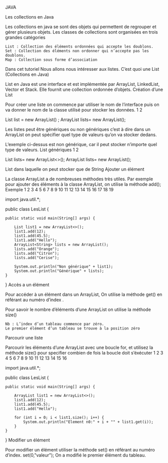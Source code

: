 JAVA 

Les collections en Java


Les collections en java se sont des objets qui permettent de regrouper et gérer plusieurs objets. Les classes de collections sont organisées en trois grandes catégories

    List : Collection des éléments ordonnées qui accepte les doublons.
    Set : Collection des éléments non ordonner qui n’accepte pas les doublons.
    Map : Collection sous forme d’association

Dans cet tutoriel Nous allons nous intéresser aux listes.
C’est quoi une List (Collections en Java)

List en Java est une interface et est implémentée par ArrayList, LinkedList, Vector et Stack. Elle fournit une collection ordonnée d’objets.
Création d’une List

Pour créer une liste on commence par utiliser le nom de l’interface puis on va donner le nom de la classe utilisé pour stocker les données.
1
2
	
List list = new ArrayList() ;
ArrayList lists= new ArrayList();

Les listes peut être génériques ou non génériques c’est à dire dans un ArrayList on peut spécifier quel type de valeurs qu’on va stocker dedans.

L’exemple ci-dessus est non générique, car il peut stocker n’importe quel type de valeurs.
List génériques
1
2
	
List<String> lists= new ArrayList<>();
ArrayList<String> lists= new ArrayList();

List dans laquelle on peut stocker que de String
Ajouter un élément

La classe ArrayList a de nombreuses méthodes très utiles. Par exemple pour ajouter des éléments à la classe ArrayList, on utilise la méthode add();
Exemple
1
2
3
4
5
6
7
8
9
10
11
12
13
14
15
16
17
18
19
	
import java.util.*;
 
public class LesList {
 
    public static void main(String[] args) {
 
        List list1 = new ArrayList<>();
        list1.add(12);
        list1.add(45.5);
        list1.add("Hello");     
        ArrayList<String> lists = new ArrayList();
        lists.add("Orange");
        lists.add("Citron");
        lists.add("Cerise");
 
        System.out.println("Non générique" + list1);
        System.out.println("Générique" + lists);
    }
}
Accès a un élément

Pour accéder à un élément dans un ArrayList, On utilise la méthode get() en référant au numéro d’index .

Pour savoir le nombre d’éléments d’une ArrayList on utilise la méthode size()

    Nb : L’index d’un tableau commence par zéro.
    Le premier élément d’un tableau se trouve à la position zéro

Parcourir une liste

Parcourir les éléments d’une ArrayList avec une boucle for, et utilisez la méthode size() pour specifier combien de fois la boucle doit s’éxécuter
1
2
3
4
5
6
7
8
9
10
11
12
13
14
15
16
	
import java.util.*;
 
public class LesList {
 
    public static void main(String[] args) {
 
        ArrayList list1 = new ArrayList<>();
        list1.add(12);
        list1.add(45.5);
        list1.add("Hello");
 
        for (int i = 0; i < list1.size(); i++) {
            System.out.println("Element n0:" + i + "" + list1.get(i));
        }
    }
}
Modifier un élément

Pour modifier un élément utiliser la méthode set() en référant au numéro d’index.
set(0,"valeur");
On a modifié le premier élément du tableau.